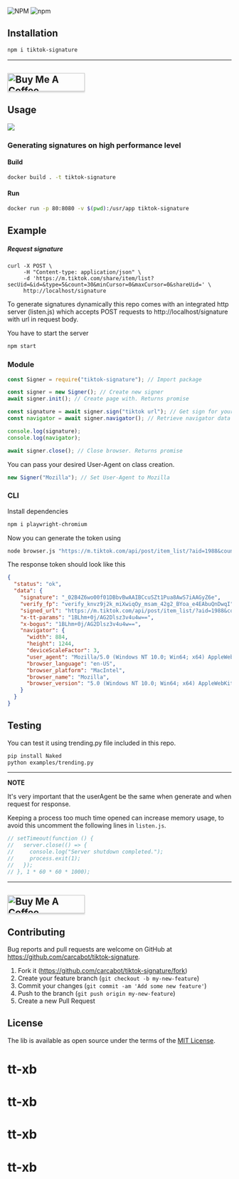 ![NPM](https://img.shields.io/npm/l/tiktok-signature.svg?style=for-the-badge) ![npm](https://img.shields.io/npm/v/tiktok-signature.svg?style=for-the-badge)

## Installation

```bash
npm i tiktok-signature
```

---

## <a href="https://www.buymeacoffee.com/carcabot" target="_blank"><img src="https://cdn.buymeacoffee.com/buttons/default-blue.png" alt="Buy Me A Coffee" style="height: 41px !important;width: 174px !important;box-shadow: 0px 3px 2px 0px rgba(190, 190, 190, 0.5) !important;-webkit-box-shadow: 0px 3px 2px 0px rgba(190, 190, 190, 0.5) !important;" ></a>

## Usage

![](examples/howto.gif)

### Generating signatures on high performance level

#### Build

```sh
docker build . -t tiktok-signature
```

#### Run

```sh
docker run -p 80:8080 -v $(pwd):/usr/app tiktok-signature
```

## Example

##### Request signature

```
curl -X POST \
     -H "Content-type: application/json" \
     -d 'https://m.tiktok.com/share/item/list?secUid=&id=&type=5&count=30&minCursor=0&maxCursor=0&shareUid=' \
     http://localhost/signature
```

To generate signatures dynamically this repo comes with an integrated http server (listen.js) which accepts POST requests to http://localhost/signature with url in request body.

You have to start the server

```js
npm start
```

### Module

```js
const Signer = require("tiktok-signature"); // Import package

const signer = new Signer(); // Create new signer
await signer.init(); // Create page with. Returns promise

const signature = await signer.sign("tiktok url"); // Get sign for your url. Returns promise
const navigator = await signer.navigator(); // Retrieve navigator data used when signature was generated

console.log(signature);
console.log(navigator);

await signer.close(); // Close browser. Returns promise
```

You can pass your desired User-Agent on class creation.

```js
new Signer("Mozilla"); // Set User-Agent to Mozilla
```

### CLI

Install dependencies

```bash
npm i playwright-chromium
```

Now you can generate the token using

```bash
node browser.js "https://m.tiktok.com/api/post/item_list/?aid=1988&count=30&secUid=MS4wLjABAAAAOUoQXeHglWcq4ca3MwlckxqAe-RIKQ1zlH9NkQkbLAT_h1_6SDc4zyPdAcVdTWZF&cursor=0"
```

The response token should look like this

```json
{
  "status": "ok",
  "data": {
    "signature": "_02B4Z6wo00f01DBbvBwAAIBCcuSZt1Pua8AwS7iAAGyZ6e",
    "verify_fp": "verify_knvz9j2k_miXwiqOy_msam_42g2_BYoa_e4EAbuQnDwqI",
    "signed_url": "https://m.tiktok.com/api/post/item_list/?aid=1988&count=30&secUid=MS4wLjABAAAAOUoQXeHglWcq4ca3MwlckxqAe-RIKQ1zlH9NkQkbLAT_h1_6SDc4zyPdAcVdTWZF&cursor=0&verifyFp=verify_knvz9j2k_miXwiqOy_msam_42g2_BYoa_e4EAbuQnDwqI&_signature=_02B4Z6wo00f01DBbvBwAAIBCcuSZt1Pua8AwS7iAAGyZ6e&X-Bogus=1BLhm+0j/AG2Dlsz3v4u4w==",
    "x-tt-params": "1BLhm+0j/AG2Dlsz3v4u4w==",
    "x-bogus": "1BLhm+0j/AG2Dlsz3v4u4w==",
    "navigator": {
      "width": 884,
      "height": 1244,
      "deviceScaleFactor": 3,
      "user_agent": "Mozilla/5.0 (Windows NT 10.0; Win64; x64) AppleWebKit/537.36 (Windows NT 10.0; Win64; x64) Chrome/90.0.4430.85 Safari/537.36",
      "browser_language": "en-US",
      "browser_platform": "MacIntel",
      "browser_name": "Mozilla",
      "browser_version": "5.0 (Windows NT 10.0; Win64; x64) AppleWebKit/537.36 (Windows NT 10.0; Win64; x64) Chrome/90.0.4430.85 Safari/537.36"
    }
  }
}
```

## Testing

You can test it using trending.py file included in this repo.

```bash
pip install Naked
python examples/trending.py
```

---

**NOTE**

It's very important that the userAgent be the same when generate and when request for response.

Keeping a process too much time opened can increase memory usage, to avoid this uncomment the following lines in `listen.js`.

```js
// setTimeout(function () {
//   server.close(() => {
//     console.log("Server shutdown completed.");
//     process.exit(1);
//   });
// }, 1 * 60 * 60 * 1000);
```

---

## <a href="https://www.buymeacoffee.com/carcabot" target="_blank"><img src="https://cdn.buymeacoffee.com/buttons/default-blue.png" alt="Buy Me A Coffee" style="height: 41px !important;width: 174px !important;box-shadow: 0px 3px 2px 0px rgba(190, 190, 190, 0.5) !important;-webkit-box-shadow: 0px 3px 2px 0px rgba(190, 190, 190, 0.5) !important;" ></a>

## Contributing

Bug reports and pull requests are welcome on GitHub at https://github.com/carcabot/tiktok-signature.

1. Fork it (<https://github.com/carcabot/tiktok-signature/fork>)
2. Create your feature branch (`git checkout -b my-new-feature`)
3. Commit your changes (`git commit -am 'Add some new feature'`)
4. Push to the branch (`git push origin my-new-feature`)
5. Create a new Pull Request

## License

The lib is available as open source under the terms of the [MIT License](https://opensource.org/licenses/MIT).
# tt-xb
# tt-xb
# tt-xb
# tt-xb
